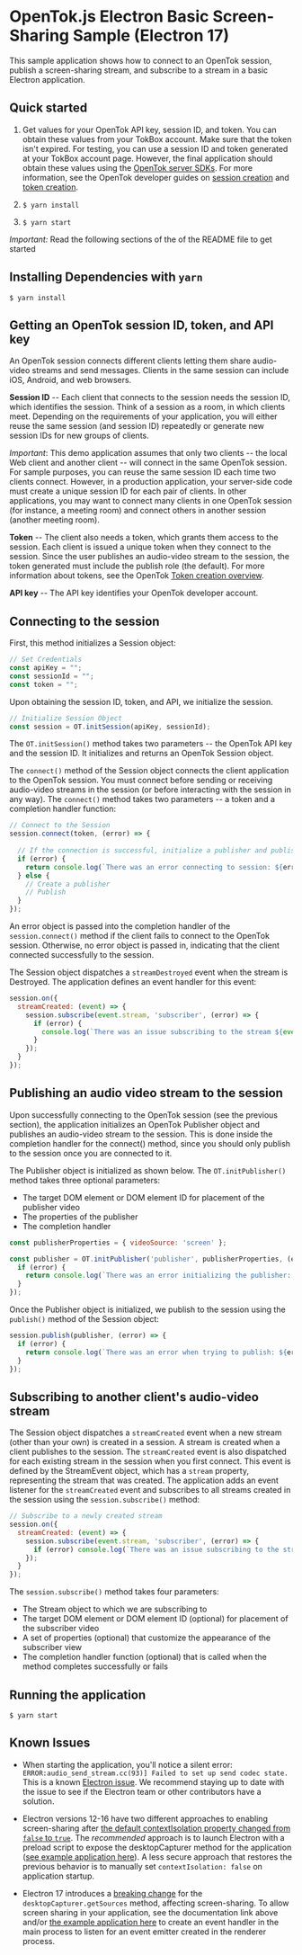 OpenTok.js Electron Basic Screen-Sharing Sample (Electron 17)
=======================

This sample application shows how to connect to an OpenTok session, publish a screen-sharing stream, and subscribe to a stream in a basic Electron application.

## Quick started
1. Get values for your OpenTok API key, session ID, and token. You can obtain these values from your TokBox account. Make sure that the token isn't expired.
For testing, you can use a session ID and token generated at your TokBox account page. However, the final application should obtain these values using the [OpenTok server SDKs](https://tokbox.com/developer/sdks/server/). For more information, see the OpenTok developer guides on [session creation](https://tokbox.com/developer/guides/create-session/) and [token creation](https://tokbox.com/developer/guides/create-token/).

2. `$ yarn install`

3. `$ yarn start`

*Important:* Read the following sections of the of the README file to get started

## Installing Dependencies with `yarn`

`$ yarn install`

## Getting an OpenTok session ID, token, and API key

An OpenTok session connects different clients letting them share audio-video streams and send
messages. Clients in the same session can include iOS, Android, and web browsers.

**Session ID** -- Each client that connects to the session needs the session ID, which identifies
the session. Think of a session as a room, in which clients meet. Depending on the requirements of
your application, you will either reuse the same session (and session ID) repeatedly or generate
new session IDs for new groups of clients.

*Important*: This demo application assumes that only two clients -- the local Web client and
another client -- will connect in the same OpenTok session. For sample purposes, you can reuse the
same session ID each time two clients connect. However, in a production application, your
server-side code must create a unique session ID for each pair of clients. In other applications,
you may want to connect many clients in one OpenTok session (for instance, a meeting room) and
connect others in another session (another meeting room).

**Token** -- The client also needs a token, which grants them access to the session. Each client is
issued a unique token when they connect to the session. Since the user publishes an audio-video
stream to the session, the token generated must include the publish role (the default). For more
information about tokens, see the OpenTok [Token creation
overview](https://tokbox.com/opentok/tutorials/create-token/).

**API key** -- The API key identifies your OpenTok developer account.

## Connecting to the session

First, this method initializes a Session object:
```javascript
// Set Credentials
const apiKey = "";
const sessionId = "";
const token = "";
```

Upon obtaining the session ID, token, and API, we initialize the session.

```javascript
// Initialize Session Object
const session = OT.initSession(apiKey, sessionId);
```

The `OT.initSession()` method takes two parameters -- the OpenTok API key and the session ID. It
initializes and returns an OpenTok Session object.

The `connect()` method of the Session object connects the client application to the OpenTok
session. You must connect before sending or receiving audio-video streams in the session (or before
interacting with the session in any way). The `connect()` method takes two parameters -- a token
and a completion handler function:

```javascript
// Connect to the Session
session.connect(token, (error) => {
  
  // If the connection is successful, initialize a publisher and publish to the session
  if (error) {
    return console.log(`There was an error connecting to session: ${error}`);
  } else {
    // Create a publisher
    // Publish
  }
});
```


An error object is passed into the completion handler of the `session.connect()` method if the
client fails to connect to the OpenTok session. Otherwise, no error object is passed in, indicating
that the client connected successfully to the session.

The Session object dispatches a `streamDestroyed` event when the stream is Destroyed. The application defines an event handler for this event:
```javascript
session.on({
  streamCreated: (event) => {
    session.subscribe(event.stream, 'subscriber', (error) => {
      if (error) {
        console.log(`There was an issue subscribing to the stream ${event}`);
      }
    });
  }
});
```

## Publishing an audio video stream to the session

Upon successfully connecting to the OpenTok session (see the previous section), the application
initializes an OpenTok Publisher object and publishes an audio-video stream to the session. This is
done inside the completion handler for the connect() method, since you should only publish to the
session once you are connected to it.

The Publisher object is initialized as shown below. The `OT.initPublisher()` method takes three
optional parameters:

* The target DOM element or DOM element ID for placement of the publisher video
* The properties of the publisher
* The completion handler

```javascript
const publisherProperties = { videoSource: 'screen' };

const publisher = OT.initPublisher('publisher', publisherProperties, (error) => {
  if (error) {
    return console.log(`There was an error initializing the publisher: ${error}`);
  }
});
```

Once the Publisher object is initialized, we publish to the session using the `publish()`
method of the Session object:

```javascript
session.publish(publisher, (error) => {
  if (error) {
    return console.log(`There was an error when trying to publish: ${error}`);
  }
});
```
## Subscribing to another client's audio-video stream

The Session object dispatches a `streamCreated` event when a new stream (other than your own) is
created in a session. A stream is created when a client publishes to the session. The
`streamCreated` event is also dispatched for each existing stream in the session when you first
connect. This event is defined by the StreamEvent object, which has a `stream` property,
representing the stream that was created. The application adds an event listener for the
`streamCreated` event and subscribes to all streams created in the session using the
`session.subscribe()` method:

```javascript
// Subscribe to a newly created stream
session.on({
  streamCreated: (event) => {
    session.subscribe(event.stream, 'subscriber', (error) => {
      if (error) console.log(`There was an issue subscribing to the stream ${error}`);
    });
  }
});
```
The `session.subscribe()` method takes four parameters:

* The Stream object to which we are subscribing to
* The target DOM element or DOM element ID (optional) for placement of the subscriber video
* A set of properties (optional) that customize the appearance of the subscriber view
* The completion handler function (optional) that is called when the method completes
  successfully or fails

## Running the application

`$ yarn start`

## Known Issues

* When starting the application, you'll notice a silent error: 
  `ERROR:audio_send_stream.cc(93)] Failed to set up send codec state.`
  This is a known [Electron issue](https://github.com/electron/electron/issues/8991).
  We recommend staying up to date with the issue to see if the Electron team or other contributors have a solution.

* Electron versions 12-16 have two different approaches to enabling
screen-sharing after
[the default contextIsolation property changed from `false` to `true`](https://www.electronjs.org/docs/latest/breaking-changes#default-changed-contextisolation-defaults-to-true).
The *recommended* approach is to launch Electron with a preload script to expose
the desktopCapturer method for the application ([see example application here](https://github.com/opentok/opentok-web-samples/blob/main/Electron-Basic-Screen-Sharing/V12-to-V16/README.md)).
A less secure approach that restores the previous behavior is to manually set
`contextIsolation: false` on application startup.

* Electron 17 introduces a [breaking change](https://www.electronjs.org/docs/latest/breaking-changes#removed-desktopcapturergetsources-in-the-renderer)
for the `desktopCapturer.getSources` method, affecting screen-sharing.
To allow screen sharing in your application, see the documentation link above and/or
[the example application here](https://github.com/opentok/opentok-web-samples/blob/main/Electron-Basic-Screen-Sharing/V17/README.md)
to create an event handler in the main process to listen for an event emitter
created in the renderer process.
